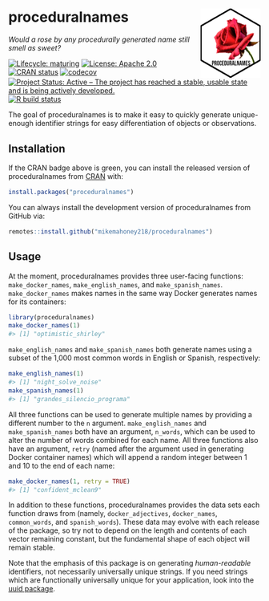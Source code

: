 
<!-- README.md is generated from README.Rmd. Please edit that file -->

# proceduralnames <a href='https://mikemahoney218.github.io/proceduralnames/'><img src='man/figures/logo.png' align="right" height="138" /></a>

*Would a rose by any procedurally generated name still smell as sweet?*

<!-- badges: start -->

[![Lifecycle:
maturing](https://img.shields.io/badge/lifecycle-maturing-blue.svg)](https://lifecycle.r-lib.org/articles/stages.html#maturing)
[![License: Apache
2.0](https://img.shields.io/badge/license-Apache-yellowgreen.svg)](https://choosealicense.com/licenses/apache-2.0/)
[![CRAN
status](https://www.r-pkg.org/badges/version/proceduralnames)](https://CRAN.R-project.org/package=proceduralnames)
[![codecov](https://codecov.io/gh/mikemahoney218/proceduralnames/branch/main/graph/badge.svg?token=Clkzj1NO5c)](https://app.codecov.io/gh/mikemahoney218/proceduralnames)
[![Project Status: Active – The project has reached a stable, usable
state and is being actively
developed.](https://www.repostatus.org/badges/latest/active.svg)](https://www.repostatus.org/#active)
[![R build
status](https://github.com/mikemahoney218/proceduralnames/workflows/R-CMD-check/badge.svg)](https://github.com/mikemahoney218/proceduralnames/actions)

<!-- badges: end -->

The goal of proceduralnames is to make it easy to quickly generate
unique-enough identifier strings for easy differentiation of objects or
observations.

## Installation

If the CRAN badge above is green, you can install the released version
of proceduralnames from [CRAN](https://CRAN.R-project.org) with:

``` r
install.packages("proceduralnames")
```

You can always install the development version of proceduralnames from
GitHub via:

``` r
remotes::install.github("mikemahoney218/proceduralnames")
```

## Usage

At the moment, proceduralnames provides three user-facing functions:
`make_docker_names`, `make_english_names`, and `make_spanish_names`.
`make_docker_names` makes names in the same way Docker generates names
for its containers:

``` r
library(proceduralnames)
make_docker_names(1)
#> [1] "optimistic_shirley"
```

`make_english_names` and `make_spanish_names` both generate names using
a subset of the 1,000 most common words in English or Spanish,
respectively:

``` r
make_english_names(1)
#> [1] "night_solve_noise"
make_spanish_names(1)
#> [1] "grandes_silencio_programa"
```

All three functions can be used to generate multiple names by providing
a different number to the `n` argument. `make_english_names` and
`make_spanish_names` both have an argument, `n_words`, which can be used
to alter the number of words combined for each name. All three functions
also have an argument, `retry` (named after the argument used in
generating Docker container names) which will append a random integer
between 1 and 10 to the end of each name:

``` r
make_docker_names(1, retry = TRUE)
#> [1] "confident_mclean9"
```

In addition to these functions, proceduralnames provides the data sets
each function draws from (namely, `docker_adjectives`, `docker_names`,
`common_words`, and `spanish_words`). These data may evolve with each
release of the package, so try not to depend on the length and contents
of each vector remaining constant, but the fundamental shape of each
object will remain stable.

Note that the emphasis of this package is on generating *human-readable*
identifiers, not necessarily universally unique strings. If you need
strings which are functionally universally unique for your application,
look into the [uuid package](https://cran.r-project.org/package=uuid).
